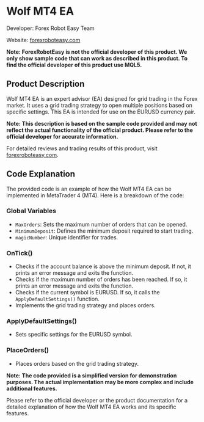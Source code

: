 # Wolf MT4 EA

Developer: Forex Robot Easy Team

Website: [forexroboteasy.com](https://forexroboteasy.com/forex-robot-review/wolf-mt4-ea-review-grid-trading-expert-for-forex/)

**Note: ForexRobotEasy is not the official developer of this product. We only show sample code that can work as described in this product. To find the official developer of this product use MQL5.**

## Product Description

Wolf MT4 EA is an expert advisor (EA) designed for grid trading in the Forex market. It uses a grid trading strategy to open multiple positions based on specific settings. This EA is intended for use on the EURUSD currency pair.

**Note: This description is based on the sample code provided and may not reflect the actual functionality of the official product. Please refer to the official developer for accurate information.**

For detailed reviews and trading results of this product, visit [forexroboteasy.com](https://forexroboteasy.com/forex-robot-review/wolf-mt4-ea-review-grid-trading-expert-for-forex/).

## Code Explanation

The provided code is an example of how the Wolf MT4 EA can be implemented in MetaTrader 4 (MT4). Here is a breakdown of the code:

### Global Variables

- `MaxOrders`: Sets the maximum number of orders that can be opened.
- `MinimumDeposit`: Defines the minimum deposit required to start trading.
- `magicNumber`: Unique identifier for trades.

### OnTick()

- Checks if the account balance is above the minimum deposit. If not, it prints an error message and exits the function.
- Checks if the maximum number of orders has been reached. If so, it prints an error message and exits the function.
- Checks if the current symbol is EURUSD. If so, it calls the `ApplyDefaultSettings()` function.
- Implements the grid trading strategy and places orders.

### ApplyDefaultSettings()

- Sets specific settings for the EURUSD symbol.

### PlaceOrders()

- Places orders based on the grid trading strategy.

**Note: The code provided is a simplified version for demonstration purposes. The actual implementation may be more complex and include additional features.**

Please refer to the official developer or the product documentation for a detailed explanation of how the Wolf MT4 EA works and its specific features.
